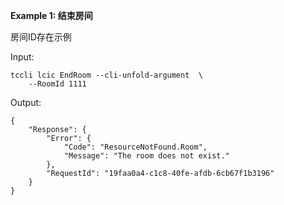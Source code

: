 **Example 1: 结束房间**

房间ID存在示例

Input: 

```
tccli lcic EndRoom --cli-unfold-argument  \
    --RoomId 1111
```

Output: 
```
{
    "Response": {
        "Error": {
            "Code": "ResourceNotFound.Room",
            "Message": "The room does not exist."
        },
        "RequestId": "19faa0a4-c1c8-40fe-afdb-6cb67f1b3196"
    }
}
```

